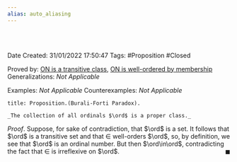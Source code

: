 ```yaml
---
alias: auto_aliasing
---
```


<br />
<br />

Date Created: 31/01/2022 17:50:47
Tags: #Proposition #Closed 

Proved by: [$\textrm{ON}$ is a transitive class](ON%20is%20a%20transitive%20class.md), [$\textrm{ON}$ is well-ordered by membership](ON%20is%20well-ordered%20by%20membership.md)
Generalizations: _Not Applicable_

Examples: _Not Applicable_
Counterexamples: _Not Applicable_

``` ad-Proposition
title: Proposition.(Burali-Forti Paradox).

_The collection of all ordinals $\ord$ is a proper class._

```

_Proof_. Suppose, for sake of contradiction, that $\ord$ is a set. It follows that $\ord$ is a transitive set and that $\in$ well-orders $\ord$, so, by definition, we see that $\ord$ is an ordinal number. But then $\ord\in\ord$, contradicting the fact that $\in$ is irreflexive on $\ord$.<span style="float:right;">$\blacksquare$</span>
